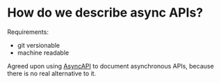 # How do we describe async APIs?

Requirements:

- git versionable
- machine readable

Agreed upon using [AsyncAPI](https://www.asyncapi.com/) to document asynchronous APIs, because there is no real alternative to it.
